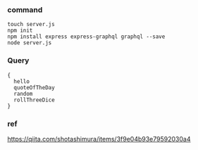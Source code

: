 ### command
```
touch server.js
npm init
npm install express express-graphql graphql --save
node server.js
```

### Query
```
{
  hello
  quoteOfTheDay
  random
  rollThreeDice
}
```

### ref
https://qiita.com/shotashimura/items/3f9e04b93e79592030a4

